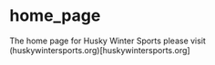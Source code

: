 # home_page

The home page for Husky Winter Sports
please visit (huskywintersports.org)[huskywintersports.org]